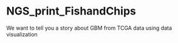 # NGS_print_FishandChips

We want to tell you a story about GBM from TCGA data using data visualization
